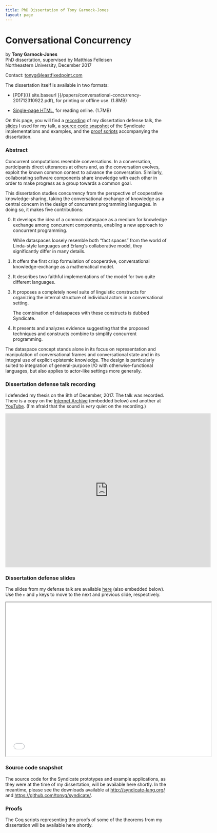 ```yaml
---
title: PhD Dissertation of Tony Garnock-Jones
layout: page
---
```


# Conversational Concurrency

by **Tony Garnock-Jones**  
PhD dissertation, supervised by Matthias Felleisen  
Northeastern University, December 2017

Contact: <tonyg@leastfixedpoint.com>

<span id="dissertation"></span>The dissertation itself is available in two formats:

 - [PDF]({{ site.baseurl
   }}/papers/conversational-concurrency-201712310922.pdf), for
   printing or offline use. (1.8MB)

 - [Single-page HTML](html/), for reading online. (1.7MB)

On this page, you will find a
[recording](#dissertation-defense-talk-recording) of my dissertation
defense talk, the [slides](#dissertation-defense-slides) I used for my
talk, a [source code snapshot](#source-code-snapshot) of the Syndicate
implementations and examples, and the [proof scripts](#proofs)
accompanying the dissertation.

### Abstract

Concurrent computations resemble conversations. In a conversation,
participants direct utterances at others and, as the conversation
evolves, exploit the known common context to advance the conversation.
Similarly, collaborating software components share knowledge with each
other in order to make progress as a group towards a common goal.

This dissertation studies concurrency from the perspective of
cooperative knowledge-sharing, taking the conversational exchange of
knowledge as a central concern in the design of concurrent programming
languages. In doing so, it makes five contributions:

 0. It develops the idea of a common dataspace as a medium for
    knowledge exchange among concurrent components, enabling a new
    approach to concurrent programming.

    While dataspaces loosely resemble both “fact spaces” from the
    world of Linda-style languages and Erlang's collaborative model,
    they significantly differ in many details.

 0. It offers the first crisp formulation of cooperative,
    conversational knowledge-exchange as a mathematical model.

 0. It describes two faithful implementations of the model for two
    quite different languages.

 0. It proposes a completely novel suite of linguistic constructs for
    organizing the internal structure of individual actors in a
    conversational setting.

    The combination of dataspaces with these constructs is dubbed
    Syndicate.

 0. It presents and analyzes evidence suggesting that the proposed
    techniques and constructs combine to simplify concurrent
    programming.

The dataspace concept stands alone in its focus on representation and
manipulation of conversational frames and conversational state and in
its integral use of explicit epistemic knowledge. The design is
particularly suited to integration of general-purpose I/O with
otherwise-functional languages, but also applies to actor-like
settings more generally.

### Dissertation defense talk recording

I defended my thesis on the 8th of December, 2017. The talk was
recorded. There is a copy on the
[Internet Archive](https://archive.org/details/TonyGarnockJonesDoctoralDissertationDefense8Dec2017)
(embedded below) and another at
[YouTube](https://www.youtube.com/watch?v=w8jgUFWVD5s). (I'm afraid
that the sound is *very* quiet on the recording.)

<p class="center"><iframe src="https://archive.org/embed/TonyGarnockJonesDoctoralDissertationDefense8Dec2017" width="640" height="480" frameborder="0" webkitallowfullscreen="true" mozallowfullscreen="true" allowfullscreen></iframe></p>

### Dissertation defense slides

The slides from my defense talk are available
[here](html/presentation.html) (also embedded below). Use the `n` and
`p` keys to move to the next and previous slide, respectively.

<p class="center"><iframe src="html/presentation.html" width="640" height="480"></iframe></p>

### Source code snapshot

The source code for the Syndicate prototypes and example applications,
as they were at the time of my dissertation, will be available here
shortly. In the meantime, please see the downloads available at
<http://syndicate-lang.org/> and
<https://github.com/tonyg/syndicate/>.

### Proofs

The Coq scripts representing the proofs of some of the theorems from
my dissertation will be available here shortly.
